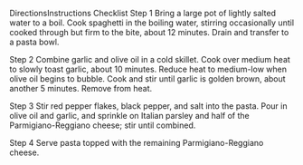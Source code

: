 DirectionsInstructions Checklist
Step 1
Bring a large pot of lightly salted water to a boil. Cook spaghetti in the boiling water, stirring occasionally until cooked through but firm to the bite, about 12 minutes. Drain and transfer to a pasta bowl.

Step 2
Combine garlic and olive oil in a cold skillet. Cook over medium heat to slowly toast garlic, about 10 minutes. Reduce heat to medium-low when olive oil begins to bubble. Cook and stir until garlic is golden brown, about another 5 minutes. Remove from heat.

Step 3
Stir red pepper flakes, black pepper, and salt into the pasta. Pour in olive oil and garlic, and sprinkle on Italian parsley and half of the Parmigiano-Reggiano cheese; stir until combined.

Step 4
Serve pasta topped with the remaining Parmigiano-Reggiano cheese.